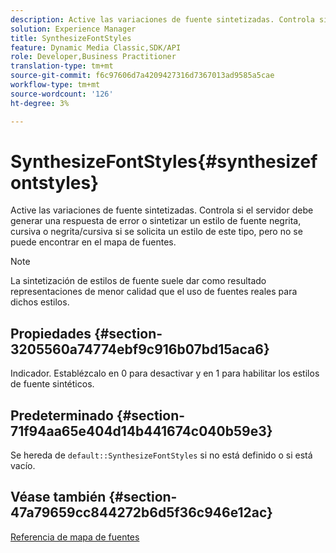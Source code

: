 ```yaml
---
description: Active las variaciones de fuente sintetizadas. Controla si el servidor debe generar una respuesta de error o sintetizar un estilo de fuente negrita, cursiva o negrita/cursiva si se solicita un estilo de este tipo, pero no se puede encontrar en el mapa de fuentes.
solution: Experience Manager
title: SynthesizeFontStyles
feature: Dynamic Media Classic,SDK/API
role: Developer,Business Practitioner
translation-type: tm+mt
source-git-commit: f6c97606d7a4209427316d7367013ad9585a5cae
workflow-type: tm+mt
source-wordcount: '126'
ht-degree: 3%

---
```



# SynthesizeFontStyles{#synthesizefontstyles}

Active las variaciones de fuente sintetizadas. Controla si el servidor debe generar una respuesta de error o sintetizar un estilo de fuente negrita, cursiva o negrita/cursiva si se solicita un estilo de este tipo, pero no se puede encontrar en el mapa de fuentes.

>[!NOTE]
>
>La sintetización de estilos de fuente suele dar como resultado representaciones de menor calidad que el uso de fuentes reales para dichos estilos.

## Propiedades {#section-3205560a74774ebf9c916b07bd15aca6}

Indicador. Establézcalo en 0 para desactivar y en 1 para habilitar los estilos de fuente sintéticos.

## Predeterminado {#section-71f94aa65e404d14b441674c040b59e3}

Se hereda de `default::SynthesizeFontStyles` si no está definido o si está vacío.

## Véase también {#section-47a79659cc844272b6d5f36c946e12ac}

[Referencia de mapa de fuentes](../../../../../is-api/image-catalog/image-serving-api-ref/c-image-catalog-reference/c-font-map-reference/c-font-map-reference.md#concept-f81f319d03c646c5a8ef87b3277dd37d)
